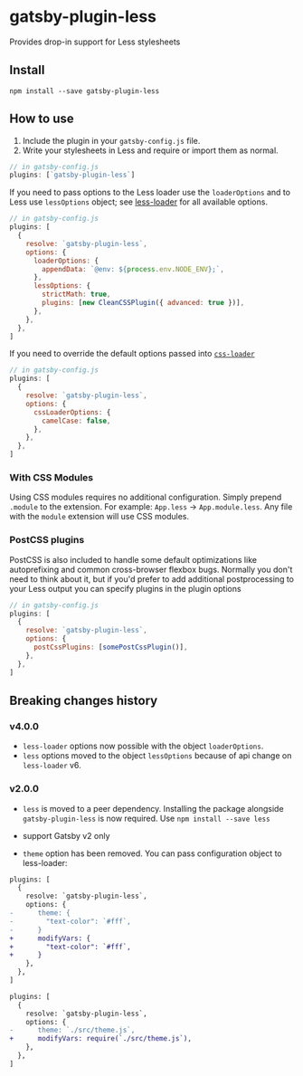 # gatsby-plugin-less

Provides drop-in support for Less stylesheets

## Install

`npm install --save gatsby-plugin-less`

## How to use

1.  Include the plugin in your `gatsby-config.js` file.
2.  Write your stylesheets in Less and require or import them as normal.

```javascript
// in gatsby-config.js
plugins: [`gatsby-plugin-less`]
```

If you need to pass options to the Less loader use the `loaderOptions` and to Less use `lessOptions` object;
see [less-loader](https://github.com/webpack-contrib/less-loader) for all available options.

```javascript
// in gatsby-config.js
plugins: [
  {
    resolve: `gatsby-plugin-less`,
    options: {
      loaderOptions: {
        appendData: `@env: ${process.env.NODE_ENV};`,
      },
      lessOptions: {
        strictMath: true,
        plugins: [new CleanCSSPlugin({ advanced: true })],
      },
    },
  },
]
```

If you need to override the default options passed into [`css-loader`](https://github.com/webpack-contrib/css-loader/tree/version-1)

```javascript
// in gatsby-config.js
plugins: [
  {
    resolve: `gatsby-plugin-less`,
    options: {
      cssLoaderOptions: {
        camelCase: false,
      },
    },
  },
]
```

### With CSS Modules

Using CSS modules requires no additional configuration. Simply prepend `.module` to the extension. For example: `App.less` -> `App.module.less`.
Any file with the `module` extension will use CSS modules.

### PostCSS plugins

PostCSS is also included to handle some default optimizations like autoprefixing
and common cross-browser flexbox bugs. Normally you don't need to think about it, but if
you'd prefer to add additional postprocessing to your Less output you can specify plugins
in the plugin options

```javascript
// in gatsby-config.js
plugins: [
  {
    resolve: `gatsby-plugin-less`,
    options: {
      postCssPlugins: [somePostCssPlugin()],
    },
  },
]
```

## Breaking changes history

<!-- Please keep the breaking changes list ordered with the newest change at the top -->

### v4.0.0

- `less-loader` options now possible with the object `loaderOptions`.
- `less` options moved to the object `lessOptions` because of api change on `less-loader` v6.

### v2.0.0

- `less` is moved to a peer dependency. Installing the package
  alongside `gatsby-plugin-less` is now required. Use `npm install --save less`

- support Gatsby v2 only

- `theme` option has been removed. You can pass configuration object to less-loader:

```diff
plugins: [
  {
    resolve: `gatsby-plugin-less`,
    options: {
-      theme: {
-        "text-color": `#fff`,
-      }
+      modifyVars: {
+        "text-color": `#fff`,
+      }
    },
  },
]
```

```diff
plugins: [
  {
    resolve: `gatsby-plugin-less`,
    options: {
-      theme: `./src/theme.js`,
+      modifyVars: require(`./src/theme.js`),
    },
  },
]
```
